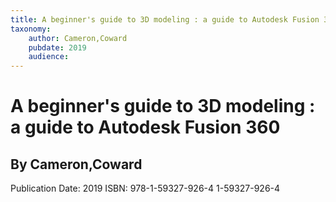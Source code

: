 ```yaml
---
title: A beginner's guide to 3D modeling : a guide to Autodesk Fusion 360
taxonomy:
	author: Cameron,Coward
	pubdate: 2019
	audience: 
---
```

# A beginner's guide to 3D modeling : a guide to Autodesk Fusion 360
## By Cameron,Coward


Publication Date: 2019
ISBN: 978-1-59327-926-4 1-59327-926-4